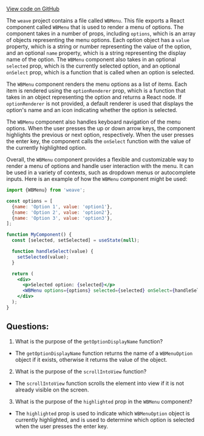 [View code on GitHub](https://github.com/wandb/weave/weave-js/src/common/components/WBMenu.tsx)

The `weave` project contains a file called `WBMenu`. This file exports a React component called `WBMenu` that is used to render a menu of options. The component takes in a number of props, including `options`, which is an array of objects representing the menu options. Each option object has a `value` property, which is a string or number representing the value of the option, and an optional `name` property, which is a string representing the display name of the option. The `WBMenu` component also takes in an optional `selected` prop, which is the currently selected option, and an optional `onSelect` prop, which is a function that is called when an option is selected.

The `WBMenu` component renders the menu options as a list of items. Each item is rendered using the `optionRenderer` prop, which is a function that takes in an object representing the option and returns a React node. If `optionRenderer` is not provided, a default renderer is used that displays the option's name and an icon indicating whether the option is selected.

The `WBMenu` component also handles keyboard navigation of the menu options. When the user presses the up or down arrow keys, the component highlights the previous or next option, respectively. When the user presses the enter key, the component calls the `onSelect` function with the value of the currently highlighted option.

Overall, the `WBMenu` component provides a flexible and customizable way to render a menu of options and handle user interaction with the menu. It can be used in a variety of contexts, such as dropdown menus or autocomplete inputs. Here is an example of how the `WBMenu` component might be used:

```jsx
import {WBMenu} from 'weave';

const options = [
  {name: 'Option 1', value: 'option1'},
  {name: 'Option 2', value: 'option2'},
  {name: 'Option 3', value: 'option3'},
];

function MyComponent() {
  const [selected, setSelected] = useState(null);

  function handleSelect(value) {
    setSelected(value);
  }

  return (
    <div>
      <p>Selected option: {selected}</p>
      <WBMenu options={options} selected={selected} onSelect={handleSelect} />
    </div>
  );
}
```
## Questions: 
 1. What is the purpose of the `getOptionDisplayName` function?
- The `getOptionDisplayName` function returns the name of a `WBMenuOption` object if it exists, otherwise it returns the value of the object.

2. What is the purpose of the `scrollIntoView` function?
- The `scrollIntoView` function scrolls the element into view if it is not already visible on the screen.

3. What is the purpose of the `highlighted` prop in the `WBMenu` component?
- The `highlighted` prop is used to indicate which `WBMenuOption` object is currently highlighted, and is used to determine which option is selected when the user presses the enter key.